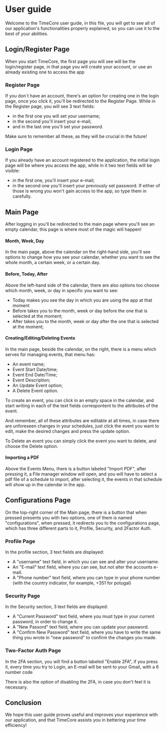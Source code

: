 # User guide

Welcome to the TimeCore user guide, in this file, you will get to see all of our application's functionalities properly explained, so you can use it to the best of your abilities.

## Login/Register Page

When you start TimeCore, the first page you will see will be the login/register page, in that page you will create your account, or use an already existing one to access the app

### Register Page

If you don´t have an account, there's an option for creating one in the login page, once you click it, you'll be redirected to the Register Page.
While in the Register page, you will see 3 text fields:

- in the first one you will set your username;
- in the second you'll insert your e-mail;
- and in the last one you'll set your password.

Make sure to remember all these, as they will be crucial in the future!

### Login Page

If you already have an account registered to the application, the initial login page will be where you access the app, while in it two text fields will be visible:

- in the first one, you'll insert your e-mail;
- in the second one you'll insert your previously set password.
If either of those is wrong you won't gain access to the app, so type them in carefully.

## Main Page

After logging in you'll be redirected to the main page where you'll see an empty calendar, this page is where most of the magic will happen!

#### Month, Week, Day 

In the main page, above the calendar on the right-hand side, you'll see options to change how you see your calendar, whether you want to see the whole month,
a certain week, or a certain day.

#### Before, Today, After

Above the left-hand side of the calendar, there are also options too choose which month, week, or day in specific you want to see:

- Today makes you see the day in which you are using the app at that moment
- Before takes you to the month, week or day before the one that is selected at the moment;
- After takes you to the month, week or day after the one that is selected at the moment;

#### Creating/Editing/Deleting Events

In the main page, beside the calendar, on the right, there is a menu which serves for managing events, that menu has:

- An event name;
- Event Start Date/time;
- Event End Date/Time;
- Event Description;
- An Update Event option;
- A Delete Event option.

To create an event, you can click in an empty space in the calendar, and start writing in each of the text fields correspontent to the attributes of the event.

And remember, all of these attributes are editable at all times, in case there are unforeseen changes in your schedules, just click the event you want to edit,
make the desired changes and press the update option.

To Delete an event you can simply click the event you want to delete, and choose the Delete option.

#### Importing a PDF

Above the Events Menu, there is a button labeled "Import PDF", after pressing it, a File manager window will open, and you will have to select a pdf file of a schedule 
to import, after selecting it, the events in that schedule will show up in the calendar in the app.

## Configurations Page

On the top-right corner of the Main page, there is a button that when pressed presents you with two options, one of them is named "configurations", 
when pressed, it redirects you to the configurations page, which has three different parts to it, Profile, Security, and 2Factor Auth.

### Profile Page

In the profile section, 3 text fields are displayed:

- A "username" text field, in which you can see and alter your username.
- An "E-mail" text field, where you can see, but not alter the accounts e-mail.
- A "Phone number" text field, where you can type in your phone number (with the country indicator, for example, +351 for potugal)

### Security Page

In the Security section, 3 text fields are displayed:

- A "Current Password" text field, where you must type in your current password, in order to change it.
- A "New Passord" text field, where you can update your password.
- A "Confirm New Password" text field, where you have to write the same thing you wrote in "new password" to confirm the changes you made.

### Two-Factor Auth Page

In the 2FA section, you will find a button labeled "Enable 2FA", if you press it, every time you try to Login, an E-mail will be sent to your Gmail, with a 6 number code

There is also the option of disabling the 2FA, in case you don't feel it is necessary.


## Conclusion

We hope this user guide proves useful and improves your experience with our application, and that TimeCore assists you in bettering your time efficiency!

